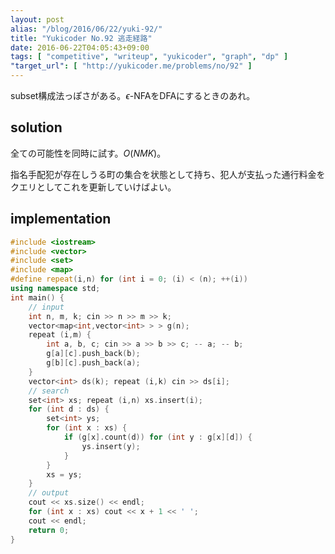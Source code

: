 ```yaml
---
layout: post
alias: "/blog/2016/06/22/yuki-92/"
title: "Yukicoder No.92 逃走経路"
date: 2016-06-22T04:05:43+09:00
tags: [ "competitive", "writeup", "yukicoder", "graph", "dp" ]
"target_url": [ "http://yukicoder.me/problems/no/92" ]
---
```


subset構成法っぽさがある。$\epsilon$-NFAをDFAにするときのあれ。

## solution

全ての可能性を同時に試す。$O(NMK)$。

指名手配犯が存在しうる町の集合を状態として持ち、犯人が支払った通行料金をクエリとしてこれを更新していけばよい。

## implementation

``` c++
#include <iostream>
#include <vector>
#include <set>
#include <map>
#define repeat(i,n) for (int i = 0; (i) < (n); ++(i))
using namespace std;
int main() {
    // input
    int n, m, k; cin >> n >> m >> k;
    vector<map<int,vector<int> > > g(n);
    repeat (i,m) {
        int a, b, c; cin >> a >> b >> c; -- a; -- b;
        g[a][c].push_back(b);
        g[b][c].push_back(a);
    }
    vector<int> ds(k); repeat (i,k) cin >> ds[i];
    // search
    set<int> xs; repeat (i,n) xs.insert(i);
    for (int d : ds) {
        set<int> ys;
        for (int x : xs) {
            if (g[x].count(d)) for (int y : g[x][d]) {
                ys.insert(y);
            }
        }
        xs = ys;
    }
    // output
    cout << xs.size() << endl;
    for (int x : xs) cout << x + 1 << ' ';
    cout << endl;
    return 0;
}
```

